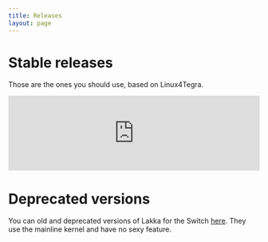 ```yaml
---
title: Releases
layout: page
---
```


# Stable releases

Those are the ones you should use, based on Linux4Tegra.

<iframe src="https://ctcaer.com/lakka/stable/" frameBorder="0" style="width: 100%;"></iframe>

# Deprecated versions

You can old and deprecated versions of Lakka for the Switch [here](https://ctcaer.com/lakka/deprecated/). They use the mainline kernel and have no sexy feature.
